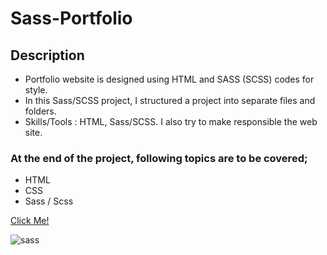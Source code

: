 # Sass-Portfolio
## Description

- Portfolio website is designed using HTML and SASS (SCSS) codes for style. 
- In this Sass/SCSS project, I structured a project into separate files and folders. 
- Skills/Tools : HTML, Sass/SCSS. I also try to make responsible the web site.

### At the end of the project, following topics are to be covered;

- HTML 
- CSS
- Sass / Scss

[Click Me!](https://sass-portfolioo.netlify.app/)

![sass](https://user-images.githubusercontent.com/98649983/170886540-f06acf82-3167-41ca-994d-fad318beae7c.gif)

